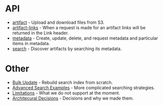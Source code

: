 API
===

* [artifact](api/artifact.md) - Upload and download files from S3.
* [artifact-links](api/artifact-links.md) - When a request is made for an artifact links will be returned in the Link header.
* [metadata](api/metadata.md) - Create, update, delete, and request metadata and particular items in metadata.
* [search](api/search.md) - Discover artifacts by searching its metadata.

Other
=====

* [Bulk Update](bulk-update.md) - Rebuild search index from scratch.
* [Advanced Search Examples](api/advanced-search-examples.md) - More complicated searching strategies.
* [Limitations](limitations.md) - What we do not support at the moment.
* [Architecural Decisions](architectural-decisions.md) - Decisions and why we made them.
